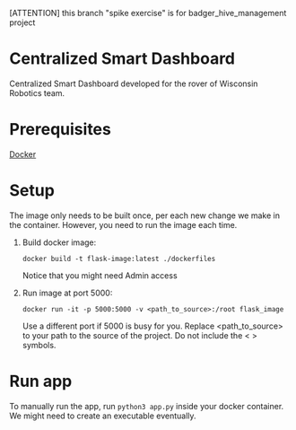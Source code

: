 [ATTENTION] this branch "spike exercise" is for badger_hive_management project

# Centralized Smart Dashboard

Centralized Smart Dashboard developed for the rover of Wisconsin Robotics team. 

# Prerequisites
[Docker](https://docs.docker.com/get-started)

# Setup 
The image only needs to be built once, per each new change we make in the container. However, you need to run the image each time.
<ol>
<li> Build docker image: 

```
docker build -t flask-image:latest ./dockerfiles
```
Notice that you might need Admin access
<li> Run image at port 5000:

```
docker run -it -p 5000:5000 -v <path_to_source>:/root flask_image
```
Use a different port if 5000 is busy for you. Replace <path_to_source> to your path to the source of the project. Do not include the < > symbols.

</ol>

# Run app

To manually run the app, run ``` python3 app.py ``` inside your docker container. We might need to create an executable eventually. 
